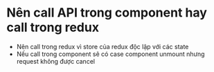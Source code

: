 # Nên call API trong component hay call trong redux

* Nên call trong redux vì store của redux độc lập với các state
* Nếu call trong component sẽ có case component unmount nhưng request không được cancel